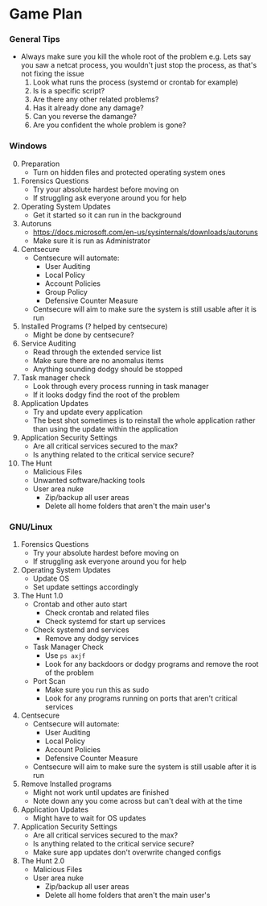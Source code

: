 # Game Plan

### General Tips
- Always make sure you kill the whole root of the problem
  e.g. Lets say you saw a netcat process, you wouldn't just stop the process, as that's not fixing the issue
  1. Look what runs the process (systemd or crontab for example)
  2. Is is a specific script?
  3. Are there any other related problems?
  4. Has it already done any damage?
  5. Can you reverse the damange?
  6. Are you confident the whole problem is gone?

### Windows

0. Preparation
    - Turn on hidden files and protected operating system ones
1. Forensics Questions
    - Try your absolute hardest before moving on
    - If struggling ask everyone around you for help
2. Operating System Updates
    - Get it started so it can run in the background
3. Autoruns
   - https://docs.microsoft.com/en-us/sysinternals/downloads/autoruns
   - Make sure it is run as Administrator
4. Centsecure
    - Centsecure will automate:
      - User Auditing
      - Local Policy
      - Account Policies
      - Group Policy
      - Defensive Counter Measure
    - Centsecure will aim to make sure the system is still usable after it is run
5. Installed Programs (? helped by centsecure)
    - Might be done by centsecure?
6. Service Auditing
    - Read through the extended service list
    - Make sure there are no anomalus items
    - Anything sounding dodgy should be stopped
7. Task manager check
    - Look through every process running in task manager
    - If it looks dodgy find the root of the problem
8. Application Updates
    - Try and update every application
    - The best shot sometimes is to reinstall the whole application rather than using the update within the application
9. Application Security Settings
    - Are all critical services secured to the max?
    - Is anything related to the critical service secure?
10. The Hunt  
    - Malicious Files
    - Unwanted software/hacking tools
    - User area nuke
      - Zip/backup all user areas
      - Delete all home folders that aren't the main user's
      
### GNU/Linux
1. Forensics Questions
    - Try your absolute hardest before moving on
    - If struggling ask everyone around you for help
2. Operating System Updates
    - Update OS
    - Set update settings accordingly
3. The Hunt 1.0
    - Crontab and other auto start
      - Check crontab and related files
      - Check systemd for start up services
    - Check systemd and services
      - Remove any dodgy services
    - Task Manager Check
      - Use `ps axjf`
      - Look for any backdoors or dodgy programs and remove the root of the problem
    - Port Scan
      - Make sure you run this as sudo
      - Look for any programs running on ports that aren't critical services
4. Centsecure
    - Centsecure will automate:
      - User Auditing
      - Local Policy
      - Account Policies
      - Defensive Counter Measure
    - Centsecure will aim to make sure the system is still usable after it is run
5. Remove Installed programs
    - Might not work until updates are finished
    - Note down any you come across but can't deal with at the time
6. Application Updates
    - Might have to wait for OS updates
7. Application Security Settings
    - Are all critical services secured to the max?
    - Is anything related to the critical service secure?
    - Make sure app updates don't overwrite changed configs
8. The Hunt 2.0
    - Malicious Files
    - User area nuke
      - Zip/backup all user areas
      - Delete all home folders that aren't the main user's
